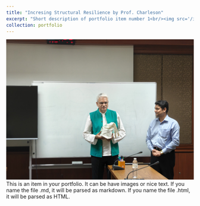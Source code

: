 ```yaml
---
title: "Incresing Structural Resilience by Prof. Charleson"
excerpt: "Short description of portfolio item number 1<br/><img src='/images/500x300.png'>"
collection: portfolio
---
```

<img src='../images/With_Dr_ Krishna.jpg'>
This is an item in your portfolio. It can be have images or nice text. If you name the file .md, it will be parsed as markdown. If you name the file .html, it will be parsed as HTML. 
